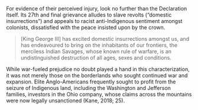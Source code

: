 For evidence of their perceived injury, look no further than the Declaration itself. Its 27th and final grievance alludes to slave revolts (“domestic insurrections”) and appeals to racist anti-Indigenous sentiment amongst colonists, dissatisfied with the peace insisted upon by the crown.

> [King George III] has excited domestic insurrections amongst us, and has endeavoured to bring on the inhabitants of our frontiers, the merciless Indian Savages, whose known rule of warfare, is an undistinguished destruction of all ages, sexes and conditions.

While war-fueled prejudice no doubt played a hand in this characterization, it was not merely those on the borderlands who sought continued war and expansion. Elite Anglo-Americans frequently sought to profit from the seizure of Indigenous land, including the Washington and Jefferson families, investors in the Ohio company, whose claims across the mountains were now legally unsanctioned (Kane, 2018; 25).
